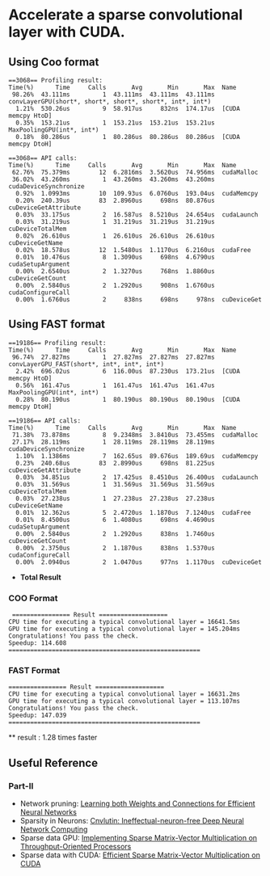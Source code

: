 
# Accelerate a sparse convolutional layer with CUDA. 
## Using Coo format
```
==3068== Profiling result:
Time(%)      Time     Calls       Avg       Min       Max  Name
 98.26%  43.111ms         1  43.111ms  43.111ms  43.111ms  convLayerGPU(short*, short*, short*, short*, int*, int*)
  1.21%  530.26us         9  58.917us     832ns  174.17us  [CUDA memcpy HtoD]
  0.35%  153.21us         1  153.21us  153.21us  153.21us  MaxPoolingGPU(int*, int*)
  0.18%  80.286us         1  80.286us  80.286us  80.286us  [CUDA memcpy DtoH]

==3068== API calls:
Time(%)      Time     Calls       Avg       Min       Max  Name
 62.76%  75.379ms        12  6.2816ms  3.5620us  74.956ms  cudaMalloc
 36.02%  43.260ms         1  43.260ms  43.260ms  43.260ms  cudaDeviceSynchronize
  0.92%  1.0993ms        10  109.93us  6.0760us  193.04us  cudaMemcpy
  0.20%  240.39us        83  2.8960us     698ns  80.876us  cuDeviceGetAttribute
  0.03%  33.175us         2  16.587us  8.5210us  24.654us  cudaLaunch
  0.03%  31.219us         1  31.219us  31.219us  31.219us  cuDeviceTotalMem
  0.02%  26.610us         1  26.610us  26.610us  26.610us  cuDeviceGetName
  0.02%  18.578us        12  1.5480us  1.1170us  6.2160us  cudaFree
  0.01%  10.476us         8  1.3090us     698ns  4.6790us  cudaSetupArgument
  0.00%  2.6540us         2  1.3270us     768ns  1.8860us  cuDeviceGetCount
  0.00%  2.5840us         2  1.2920us     908ns  1.6760us  cudaConfigureCall
  0.00%  1.6760us         2     838ns     698ns     978ns  cuDeviceGet

```
## Using FAST format
```
==19186== Profiling result:
Time(%)      Time     Calls       Avg       Min       Max  Name
 96.74%  27.827ms         1  27.827ms  27.827ms  27.827ms  convLayerGPU_FAST(short*, int*, int*, int*)
  2.42%  696.02us         6  116.00us  87.230us  173.21us  [CUDA memcpy HtoD]
  0.56%  161.47us         1  161.47us  161.47us  161.47us  MaxPoolingGPU(int*, int*)
  0.28%  80.190us         1  80.190us  80.190us  80.190us  [CUDA memcpy DtoH]

==19186== API calls:
Time(%)      Time     Calls       Avg       Min       Max  Name
 71.38%  73.878ms         8  9.2348ms  3.8410us  73.455ms  cudaMalloc
 27.17%  28.119ms         1  28.119ms  28.119ms  28.119ms  cudaDeviceSynchronize
  1.10%  1.1386ms         7  162.65us  89.676us  189.69us  cudaMemcpy
  0.23%  240.68us        83  2.8990us     698ns  81.225us  cuDeviceGetAttribute
  0.03%  34.851us         2  17.425us  8.4510us  26.400us  cudaLaunch
  0.03%  31.569us         1  31.569us  31.569us  31.569us  cuDeviceTotalMem
  0.03%  27.238us         1  27.238us  27.238us  27.238us  cuDeviceGetName
  0.01%  12.362us         5  2.4720us  1.1870us  7.1240us  cudaFree
  0.01%  8.4500us         6  1.4080us     698ns  4.4690us  cudaSetupArgument
  0.00%  2.5840us         2  1.2920us     838ns  1.7460us  cuDeviceGetCount
  0.00%  2.3750us         2  1.1870us     838ns  1.5370us  cudaConfigureCall
  0.00%  2.0940us         2  1.0470us     977ns  1.1170us  cuDeviceGet

```





- **Total Result**

### COO Format
```
 ================ Result ===================
CPU time for executing a typical convolutional layer = 16641.5ms
GPU time for executing a typical convolutional layer = 145.204ms
Congratulations! You pass the check.
Speedup: 114.608
=====================================================
```

### FAST Format
```
================ Result ===================
CPU time for executing a typical convolutional layer = 16631.2ms
GPU time for executing a typical convolutional layer = 113.107ms
Congratulations! You pass the check.
Speedup: 147.039
=====================================================
 ```

** result : 1.28 times faster



## Useful Reference

### Part-II
* Network pruning: [Learning both Weights and Connections for Efficient Neural Networks](https://arxiv.org/pdf/1506.02626.pdf)
* Sparsity in Neurons: [Cnvlutin: Ineffectual-neuron-free Deep Neural Network Computing](http://www.ece.ubc.ca/~aamodt/papers/Cnvlutin.ISCA2016.pdf)
* Sparse data GPU: [Implementing Sparse Matrix-Vector Multiplication on Throughput-Oriented Processors](https://pdfs.semanticscholar.org/9abb/086fabdcd2853ed8303c0f9a62cf4b917a62.pdf)
* Sparse data with CUDA: [Efficient Sparse Matrix-Vector Multiplication on CUDA](http://wnbell.com/media/2008-12-NVR-SpMV/nvr-2008-004.pdf)


